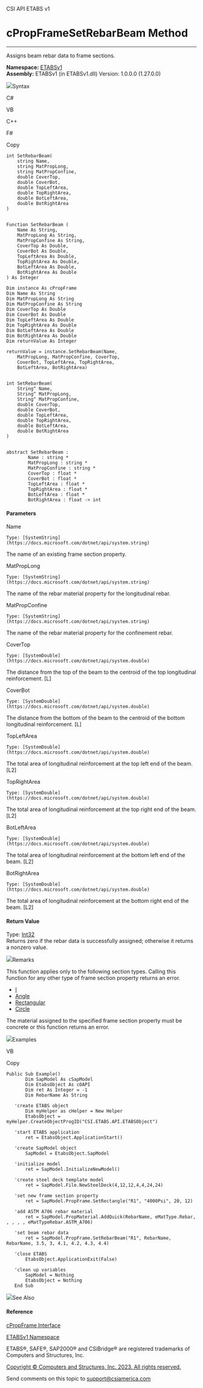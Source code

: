 ﻿

CSI API ETABS v1

# cPropFrameSetRebarBeam Method  
  
---  
  
Assigns beam rebar data to frame sections.

**Namespace:** [ETABSv1](2780f1b8-2033-5289-2298-1cdb2a7508d9.htm)  
**Assembly:** ETABSv1 (in ETABSv1.dll) Version: 1.0.0.0 (1.27.0.0)

![](../icons/SectionExpanded.png)Syntax

C#

VB

C++

F#

Copy

    
    
    int SetRebarBeam(
    	string Name,
    	string MatPropLong,
    	string MatPropConfine,
    	double CoverTop,
    	double CoverBot,
    	double TopLeftArea,
    	double TopRightArea,
    	double BotLeftArea,
    	double BotRightArea
    )
    
    
    Function SetRebarBeam ( 
    	Name As String,
    	MatPropLong As String,
    	MatPropConfine As String,
    	CoverTop As Double,
    	CoverBot As Double,
    	TopLeftArea As Double,
    	TopRightArea As Double,
    	BotLeftArea As Double,
    	BotRightArea As Double
    ) As Integer
    
    Dim instance As cPropFrame
    Dim Name As String
    Dim MatPropLong As String
    Dim MatPropConfine As String
    Dim CoverTop As Double
    Dim CoverBot As Double
    Dim TopLeftArea As Double
    Dim TopRightArea As Double
    Dim BotLeftArea As Double
    Dim BotRightArea As Double
    Dim returnValue As Integer
    
    returnValue = instance.SetRebarBeam(Name, 
    	MatPropLong, MatPropConfine, CoverTop, 
    	CoverBot, TopLeftArea, TopRightArea, 
    	BotLeftArea, BotRightArea)
    
    
    int SetRebarBeam(
    	String^ Name, 
    	String^ MatPropLong, 
    	String^ MatPropConfine, 
    	double CoverTop, 
    	double CoverBot, 
    	double TopLeftArea, 
    	double TopRightArea, 
    	double BotLeftArea, 
    	double BotRightArea
    )
    
    
    abstract SetRebarBeam : 
            Name : string * 
            MatPropLong : string * 
            MatPropConfine : string * 
            CoverTop : float * 
            CoverBot : float * 
            TopLeftArea : float * 
            TopRightArea : float * 
            BotLeftArea : float * 
            BotRightArea : float -> int 
    

#### Parameters

Name

    Type: [SystemString](https://docs.microsoft.com/dotnet/api/system.string)  
The name of an existing frame section property.

MatPropLong

    Type: [SystemString](https://docs.microsoft.com/dotnet/api/system.string)  
The name of the rebar material property for the longitudinal rebar.

MatPropConfine

    Type: [SystemString](https://docs.microsoft.com/dotnet/api/system.string)  
The name of the rebar material property for the confinement rebar.

CoverTop

    Type: [SystemDouble](https://docs.microsoft.com/dotnet/api/system.double)  
The distance from the top of the beam to the centroid of the top longitudinal
reinforcement. [L]

CoverBot

    Type: [SystemDouble](https://docs.microsoft.com/dotnet/api/system.double)  
The distance from the bottom of the beam to the centroid of the bottom
longitudinal reinforcement. [L]

TopLeftArea

    Type: [SystemDouble](https://docs.microsoft.com/dotnet/api/system.double)  
The total area of longitudinal reinforcement at the top left end of the beam.
[L2]

TopRightArea

    Type: [SystemDouble](https://docs.microsoft.com/dotnet/api/system.double)  
The total area of longitudinal reinforcement at the top right end of the beam.
[L2]

BotLeftArea

    Type: [SystemDouble](https://docs.microsoft.com/dotnet/api/system.double)  
The total area of longitudinal reinforcement at the bottom left end of the
beam. [L2]

BotRightArea

    Type: [SystemDouble](https://docs.microsoft.com/dotnet/api/system.double)  
The total area of longitudinal reinforcement at the bottom right end of the
beam. [L2]

#### Return Value

Type: [Int32](https://docs.microsoft.com/dotnet/api/system.int32)  
Returns zero if the rebar data is successfully assigned; otherwise it returns
a nonzero value.

![](../icons/SectionExpanded.png)Remarks

This function applies only to the following section types. Calling this
function for any other type of frame section property returns an error.

  * [I](3312d7ab-26be-8f69-cadf-864c0a296605.htm)
  * [Angle](3312d7ab-26be-8f69-cadf-864c0a296605.htm)
  * [Rectangular](3312d7ab-26be-8f69-cadf-864c0a296605.htm)
  * [Circle](3312d7ab-26be-8f69-cadf-864c0a296605.htm)

The material assigned to the specified frame section property must be concrete
or this function returns an error.

![](../icons/SectionExpanded.png)Examples

VB

Copy

    
    
    Public Sub Example()
           Dim SapModel As cSapModel
           Dim EtabsObject As cOAPI
           Dim ret As Integer = -1
           Dim RebarName As String
    
       'create ETABS object
           Dim myHelper as cHelper = New Helper
           EtabsObject = myHelper.CreateObjectProgID("CSI.ETABS.API.ETABSObject")
    
       'start ETABS application
           ret = EtabsObject.ApplicationStart()
    
       'create SapModel object
           SapModel = EtabsObject.SapModel
    
       'initialize model
           ret = SapModel.InitializeNewModel()
    
       'create steel deck template model
           ret = SapModel.File.NewSteelDeck(4,12,12,4,4,24,24)
    
       'set new frame section property
           ret = SapModel.PropFrame.SetRectangle("R1", "4000Psi", 20, 12)
    
       'add ASTM A706 rebar material
           ret = SapModel.PropMaterial.AddQuick(RebarName, eMatType.Rebar, , , , , eMatTypeRebar.ASTM_A706)
    
       'set beam rebar data
           ret = SapModel.PropFrame.SetRebarBeam("R1", RebarName, RebarName, 3.5, 3, 4.1, 4.2, 4.3, 4.4)
    
       'close ETABS
           EtabsObject.ApplicationExit(False)
    
       'clean up variables
           SapModel = Nothing
           EtabsObject = Nothing
       End Sub

![](../icons/SectionExpanded.png)See Also

#### Reference

[cPropFrame Interface](818573fe-2b13-6183-8dc9-0cf3e8e02c7a.htm)

[ETABSv1 Namespace](2780f1b8-2033-5289-2298-1cdb2a7508d9.htm)

ETABS®, SAFE®, SAP2000® and CSiBridge® are registered trademarks of Computers
and Structures, Inc.  

[Copyright © Computers and Structures, Inc. 2023. All rights
reserved.](http://www.csiamerica.com)

Send comments on this topic to
[support@csiamerica.com](mailto:support%40csiamerica.com?Subject=CSI%20API%20ETABS%20v1)

